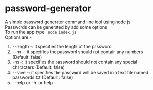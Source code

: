 # password-generator
A simple password generator command line tool using node js
<br>
Passwords can be generated by add some options
<br>
To run the app type <code> node index.js <options> </code>
<br>
Options are:-
<ol>
  <li> --length -: it specifies the length of the password </li>
  <li> --nn -: it specifies the password should not contain any numbers (Default: false) </li>
  <li> -ns -: it specifies the password should not contain any special characters (Default: false) </li>
  <li> --save -: it specifies the password will be saved in a text file named passwords.txt (Default : false) </li>
  <li> --help or -h for help </li>
  </ol>
